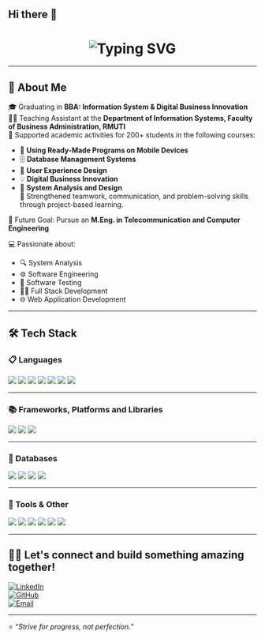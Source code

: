 ## Hi there 👋

<h1 align="center">
  <img src="https://readme-typing-svg.herokuapp.com?font=Fira+Code&size=28&pause=1000&color=0B9DDC&center=true&vCenter=true&width=800&lines=Fiw+Pakawat+-+Information+System+at+RMUTI;IDI+%231" alt="Typing SVG" />
</h1>


---

## 💼 About Me  
🎓 Graduating in **BBA: Information System & Digital Business Innovation**  
🧑‍🏫 Teaching Assistant at the **Department of Information Systems, Faculty of Business Administration, RMUTI**  
📘 Supported academic activities for 200+ students in the following courses:  
- 📱 **Using Ready-Made Programs on Mobile Devices**  
- 🗄️ **Database Management Systems**  
- 🎨 **User Experience Design**  
- 💡 **Digital Business Innovation**  
- 🧮 **System Analysis and Design**  
🤝 Strengthened teamwork, communication, and problem-solving skills through project-based learning.  

🎯 Future Goal: Pursue an **M.Eng. in Telecommunication and Computer Engineering**  

💻 Passionate about:  
- 🔍 System Analysis  
- ⚙️ Software Engineering  
- 🧪 Software Testing  
- 🧑‍💻 Full Stack Development  
- 🌐 Web Application Development

---

## 🛠️ Tech Stack

### 📋 Languages  
<div align="left"> <img src="https://img.shields.io/badge/C-00599C?style=flat-square&logo=c&logoColor=white"/> <img src="https://img.shields.io/badge/HTML5-E34F26?style=flat-square&logo=html5&logoColor=white"/> <img src="https://img.shields.io/badge/Java-007396?style=flat-square&logo=java&logoColor=white"/> <img src="https://img.shields.io/badge/PHP-777BB4?style=flat-square&logo=php&logoColor=white"/> <img src="https://img.shields.io/badge/Python-3776AB?style=flat-square&logo=python&logoColor=white"/> <img src="https://img.shields.io/badge/JavaScript-F7DF1E?style=flat-square&logo=javascript&logoColor=black"/> <img src="https://img.shields.io/badge/R-276DC3?style=flat-square&logo=r&logoColor=white"/> </div>

---

### 📚 Frameworks, Platforms and Libraries  
<div align="left"> <img src="https://img.shields.io/badge/Bootstrap-563D7C?style=flat-square&logo=bootstrap&logoColor=white"/> <img src="https://img.shields.io/badge/Laravel-FF2D20?style=flat-square&logo=laravel&logoColor=white"/> <img src="https://img.shields.io/badge/Vue.js-4FC08D?style=flat-square&logo=vue.js&logoColor=white"/> </div>

---

### 💾 Databases  
<div align="left"> <img src="https://img.shields.io/badge/MySQL-4479A1?style=flat-square&logo=mysql&logoColor=white"/> <img src="https://img.shields.io/badge/MongoDB-47A248?style=flat-square&logo=mongodb&logoColor=white"/> <img src="https://img.shields.io/badge/Firebase-FFCA28?style=flat-square&logo=firebase&logoColor=black"/> <img src="https://img.shields.io/badge/PostgreSQL-4169E1?style=flat-square&logo=postgresql&logoColor=white"/> </div>

---

### 🧰 Tools & Other  
<div align="left"> <img src="https://img.shields.io/badge/Git-F05032?style=flat-square&logo=git&logoColor=white"/> <img src="https://img.shields.io/badge/VS%20Code-007ACC?style=flat-square&logo=visual-studio-code&logoColor=white"/> <img src="https://img.shields.io/badge/GitHub-181717?style=flat-square&logo=github&logoColor=white"/> <img src="https://img.shields.io/badge/Figma-F24E1E?style=flat-square&logo=figma&logoColor=white"/> <img src="https://img.shields.io/badge/Trello-0052CC?style=flat-square&logo=trello&logoColor=white"/> <img src="https://img.shields.io/badge/Adobe%20XD-FF61F6?style=flat-square&logo=adobe-xd&logoColor=white"/> </div>


---

## 🧑‍💻 Let's connect and build something amazing together!
[![LinkedIn](https://img.shields.io/badge/-LinkedIn-0A66C2?style=flat-square&logo=linkedin&logoColor=white)](https://linkedin.com/in/yourprofile)  
[![GitHub](https://img.shields.io/badge/-GitHub-181717?style=flat-square&logo=github)](https://github.com/yourusername)  
[![Email](https://img.shields.io/badge/-Email-D14836?style=flat-square&logo=gmail&logoColor=white)](mailto:your@email.com)

---

⭐️ _“Strive for progress, not perfection.”_

